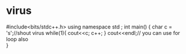 # virus

#include<bits/stdc++.h>
using namespace std ;
int main()
{
	char c = 's';//shout virus 
	while(1){
		cout<<c;
		c++;
	}
	cout<<endl;// you can use for loop also 	
}

